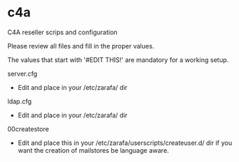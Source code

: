 c4a
===

C4A reseller scrips and configuration

Please review all files and fill in the proper values.


The values that start with '#EDIT THIS!' are mandatory for a working setup.

server.cfg
- Edit and place in your /etc/zarafa/ dir

ldap.cfg
- Edit and place in your /etc/zarafa/ dir

00createstore
- Edit and place this in your /etc/zarafa/userscripts/createuser.d/ dir if you want the creation of mailstores be language aware.